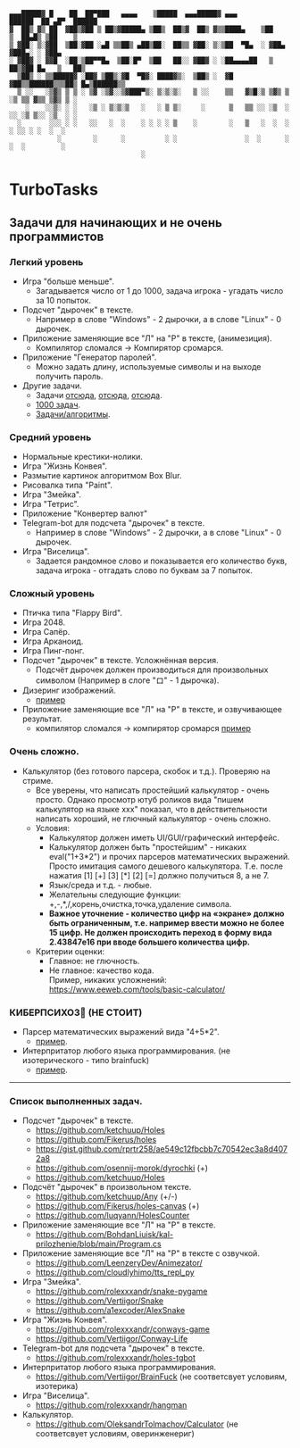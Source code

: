```
▄▄▄█████▓ █    ██  ██▀███   ▄▄▄▄    ▒█████  ▄▄▄█████▓ ▄▄▄        ██████  ██ ▄█▀  ██████ 
▓  ██▒ ▓▒ ██  ▓██▒▓██ ▒ ██▒▓█████▄ ▒██▒  ██▒▓  ██▒ ▓▒▒████▄    ▒██    ▒  ██▄█▒ ▒██    ▒ 
▒ ▓██░ ▒░▓██  ▒██░▓██ ░▄█ ▒▒██▒ ▄██▒██░  ██▒▒ ▓██░ ▒░▒██  ▀█▄  ░ ▓██▄   ▓███▄░ ░ ▓██▄   
░ ▓██▓ ░ ▓▓█  ░██░▒██▀▀█▄  ▒██░█▀  ▒██   ██░░ ▓██▓ ░ ░██▄▄▄▄██   ▒   ██▒▓██ █▄   ▒   ██▒
  ▒██▒ ░ ▒▒█████▓ ░██▓ ▒██▒░▓█  ▀█▓░ ████▓▒░  ▒██▒ ░  ▓█   ▓██▒▒██████▒▒▒██▒ █▄▒██████▒▒
  ▒ ░░   ░▒▓▒ ▒ ▒ ░ ▒▓ ░▒▓░░▒▓███▀▒░ ▒░▒░▒░   ▒ ░░    ▒▒   ▓▒█░▒ ▒▓▒ ▒ ░▒ ▒▒ ▓▒▒ ▒▓▒ ▒ ░
    ░    ░░▒░ ░ ░   ░▒ ░ ▒░▒░▒   ░   ░ ▒ ▒░     ░      ▒   ▒▒ ░░ ░▒  ░ ░░ ░▒ ▒░░ ░▒  ░ ░
  ░       ░░░ ░ ░   ░░   ░  ░    ░ ░ ░ ░ ▒    ░        ░   ▒   ░  ░  ░  ░ ░░ ░ ░  ░  ░  
            ░        ░      ░          ░ ░                 ░  ░      ░  ░  ░         ░  
                                 ░                                                      
```
# TurboTasks
## Задачи для начинающих и не очень программистов

### Легкий уровень
 - Игра "больше меньше".
   - Загадывается число от 1 до 1000, задача игрока - угадать число за 10 попыток.
 - Подсчет "дырочек" в тексте.
   - Например в слове "Windows" - 2 дырочки, а в слове "Linux" - 0 дырочек.
 - Приложение заменяющие все "Л" на "Р" в тексте, (анимезиция).
   - Компилятор сломался -> Компирятор сромарся.
 - Приложение "Генератор паролей".
   - Можно задать длину, используемые символы и на выходе получить пароль.
 - Другие задачи.
   - Задачи [отсюда](http://pascalabc.net/downloads/Books/Rubantsev/InterestLessPas.pdf), [отсюда](http://pascalabc.net/downloads/Books/Rubantsev/InterestProjProjects.pdf), [отсюда](http://pascalabc.net/downloads/Books/Rubantsev/SFML.pdf).
   - [1000 задач](http://ptaskbook.com/ru).
   - [Задачи/алгоритмы](http://algolist.ru).

### Средний уровень
 - Нормальные крестики-нолики.
 - Игра "Жизнь Конвея".
 - Размытие картинок алгоритмом Box Blur.
 - Рисовалка типа "Paint".
 - Игра "Змейка".
 - Игра "Тетрис".
 - Приложение "Конвертер валют"
 - Telegram-bot для подсчета "дырочек" в тексте.
   - Например в слове "Windows" - 2 дырочки, а в слове "Linux" - 0 дырочек.
 - Игра "Виселица".
   - Задается рандомное слово и показывается его количество букв, задача игрока - отгадать слово по буквам за 7 попыток.

### Сложный уровень
 - Птичка типа "Flappy Bird".
 - Игра 2048.
 - Игра Сапёр.
 - Игра Арканоид.
 - Игра Пинг-понг.
 - Подсчет "дырочек" в тексте. Усложнённая версия.
   - Подсчёт дырочек должен производиться для произвольных символом (Например в слоге "ロ" - 1 дырочка).
 - Дизеринг изображений.
   - [пример](https://github.com/turborium/Dither3)
 - Приложение заменяющие все "Л" на "Р" в тексте, и озвучивающее результат.
   - компилятор сломался -> компирятор сромарся [пример](https://github.com/turborium/microsoft-text-to-speech-delphi-example)

### Очень сложно.
 - Калькулятор (без готового парсера, скобок и т.д.). Проверяю на стриме.
   - Все уверены, что написать простейший калькулятор - очень просто. Однако просмотр ютуб роликов вида "пишем калькулятор на языке xxx" показал, что в действительности написать хороший, не глючный калькулятор - очень сложно.
   - Условия:
     - Калькулятор должен иметь UI/GUI/графический интерфейс.
     - Калькулятор должен быть "простейшим" - никаких eval("1+3\*2") и прочих парсеров математических выражений. Просто имитация самого дешевого калькулятора. Т.е. после нажатия [1] [+] [3] [\*] [2] [=] должно получиться 8, а не 7.
     - Язык/среда и т.д. - любые.
     - Желательны следующие функции: +,-,\*,/,корень,очистка,точка,удаление символа.
     - **Важное уточнение - количество цифр на «экране» должно быть ограниченным, т.е. например ввести можно не более 15 цифр. Не должен происходить переход в форму вида 2.43847e16 при вводе большего количества цифр.**
   - Критерии оценки:
     - Главное: не глючность.
     - Не главное: качество кода.  
   Пример, никаких усложнений: https://www.eeweb.com/tools/basic-calculator/  
     
### КИБЕРПСИХОЗ🤪 (НЕ СТОИТ)
 - Парсер математических выражений вида "4+5*2".
   - [пример](https://github.com/turborium/SimpleMathParser).
 - Интерпритатор любого языка программирования. (не изотерического - типо brainfuck)  
   - [пример](https://github.com/turborium/turboriumbasic).
---
### Список выполненных задач.
 - Подсчет "дырочек" в тексте.
   - https://github.com/ketchuup/Holes
   - https://github.com/Fikerus/holes
   - https://gist.github.com/rprtr258/ae549c12fbcbb7c70542ec3a8d4072a8
   - https://github.com/osennij-morok/dyrochki (+)
   - https://github.com/ketchuup/Holes
 - Подсчёт "дырочек" в произвольном тексте.
   - https://github.com/ketchuup/Any (+/-)
   - https://github.com/Fikerus/holes-canvas (+)
   - https://github.com/luqyann/HolesCounter
 - Приложение заменяющие все "Л" на "Р" в тексте.
   - https://github.com/BohdanLiuisk/kal-prilozhenie/blob/main/Program.cs
 - Приложение заменяющие все "Л" на "Р" в тексте с озвучкой.
   - https://github.com/LeenzeryDev/Animezator/
   - https://github.com/cloudlyhimo/tts_repl_py
 - Игра "Змейка".
   - https://github.com/rolexxxandr/snake-pygame
   - https://github.com/Vertiigor/Snake
   - https://github.com/a1excoder/AlexSnake
 - Игра "Жизнь Конвея".
   - https://github.com/rolexxxandr/conways-game
   - https://github.com/Vertiigor/Conway-Life
 - Telegram-bot для подсчета "дырочек" в тексте.
   - https://github.com/rolexxxandr/holes-tgbot
 - Интерпритатор любого языка программирования.
   - https://github.com/Vertiigor/BrainFuck (не соответсвует условиям, изотерика)  
- Игра "Виселица".
   - https://github.com/rolexxxandr/hangman
- Калькулятор.
   - https://github.com/OleksandrTolmachov/Calculator (не соответсвует условиям, оверинженериг)

